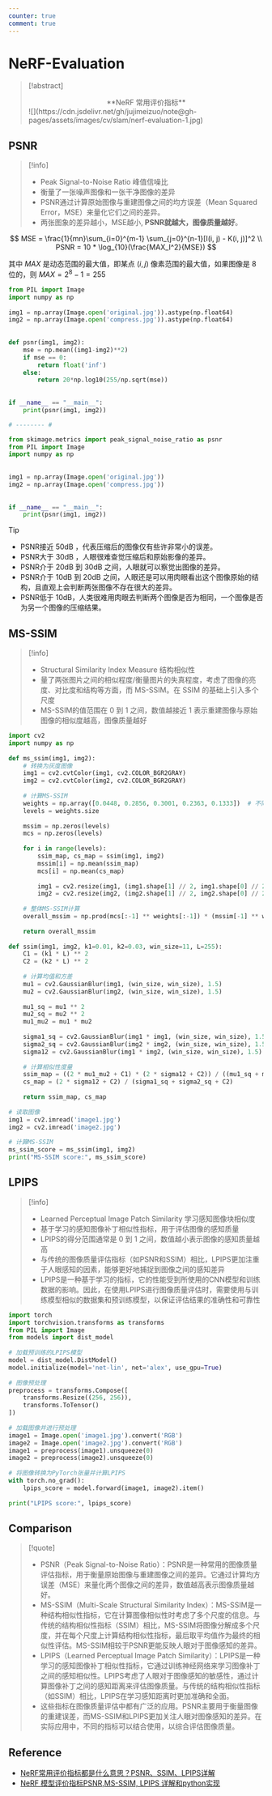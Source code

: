 ```yaml
---
counter: true
comment: true
---
```


# NeRF-Evaluation

> [!abstract]
> <center>**NeRF 常用评价指标**</center>
> ![](https://cdn.jsdelivr.net/gh/jujimeizuo/note@gh-pages/assets/images/cv/slam/nerf-evaluation-1.jpg)

## PSNR

> [!info]
> - Peak Signal-to-Noise Ratio 峰值信噪比
> - 衡量了一张噪声图像和一张干净图像的差异
> - PSNR通过计算原始图像与重建图像之间的均方误差（Mean Squared Error，MSE）来量化它们之间的差异。
> - 两张图象的差异越小，MSE越小, **PSNR就越大，图像质量越好**。

$$
MSE = \frac{1}{mn}\sum_{i=0}^{m-1} \sum_{j=0}^{n-1}[I(i, j) - K(i, j)]^2
\\
PSNR = 10 * \log_{10}(\frac{MAX_I^2}{MSE})
$$

其中 $MAX$ 是动态范围的最大值，即某点 $(i, j)$ 像素范围的最大值，如果图像是 $8$ 位的，则 $MAX = 2^8 - 1 = 255$

```py
from PIL import Image
import numpy as np
 
img1 = np.array(Image.open('original.jpg')).astype(np.float64)
img2 = np.array(Image.open('compress.jpg')).astype(np.float64)
 
 
def psnr(img1, img2):
    mse = np.mean((img1-img2)**2)
    if mse == 0:
        return float('inf')
    else:
        return 20*np.log10(255/np.sqrt(mse))
 
 
if __name__ == "__main__":
    print(psnr(img1, img2))

# -------- #

from skimage.metrics import peak_signal_noise_ratio as psnr
from PIL import Image
import numpy as np
 
 
img1 = np.array(Image.open('original.jpg'))
img2 = np.array(Image.open('compress.jpg'))
 
 
if __name__ == "__main__":
    print(psnr(img1, img2))
```

>[!tip]
> - PSNR接近 50dB ，代表压缩后的图像仅有些许非常小的误差。
> - PSNR大于 30dB ，人眼很难查觉压缩后和原始影像的差异。
> - PSNR介于 20dB 到 30dB 之间，人眼就可以察觉出图像的差异。
> - PSNR介于 10dB 到 20dB 之间，人眼还是可以用肉眼看出这个图像原始的结构，且直观上会判断两张图像不存在很大的差异。
> - PSNR低于 10dB，人类很难用肉眼去判断两个图像是否为相同，一个图像是否为另一个图像的压缩结果。
## MS-SSIM

>[!info]
> - Structural Similarity Index Measure 结构相似性
> - 量了两张图片之间的相似程度/衡量图片的失真程度，考虑了图像的亮度、对比度和结构等方面，而 MS-SSIM。在 SSIM 的基础上引入多个尺度
> - MS-SSIM的值范围在 0 到 1 之间，数值越接近 1 表示重建图像与原始图像的相似度越高，图像质量越好



```py
import cv2
import numpy as np
 
def ms_ssim(img1, img2):
    # 转换为灰度图像
    img1 = cv2.cvtColor(img1, cv2.COLOR_BGR2GRAY)
    img2 = cv2.cvtColor(img2, cv2.COLOR_BGR2GRAY)
    
    # 计算MS-SSIM
    weights = np.array([0.0448, 0.2856, 0.3001, 0.2363, 0.1333])  # 不同尺度的权重
    levels = weights.size
    
    mssim = np.zeros(levels)
    mcs = np.zeros(levels)
    
    for i in range(levels):
        ssim_map, cs_map = ssim(img1, img2)
        mssim[i] = np.mean(ssim_map)
        mcs[i] = np.mean(cs_map)
        
        img1 = cv2.resize(img1, (img1.shape[1] // 2, img1.shape[0] // 2), interpolation=cv2.INTER_LINEAR)
        img2 = cv2.resize(img2, (img2.shape[1] // 2, img2.shape[0] // 2), interpolation=cv2.INTER_LINEAR)
    
    # 整体MS-SSIM计算
    overall_mssim = np.prod(mcs[:-1] ** weights[:-1]) * (mssim[-1] ** weights[-1])
    
    return overall_mssim
 
def ssim(img1, img2, k1=0.01, k2=0.03, win_size=11, L=255):
    C1 = (k1 * L) ** 2
    C2 = (k2 * L) ** 2
    
    # 计算均值和方差
    mu1 = cv2.GaussianBlur(img1, (win_size, win_size), 1.5)
    mu2 = cv2.GaussianBlur(img2, (win_size, win_size), 1.5)
    
    mu1_sq = mu1 ** 2
    mu2_sq = mu2 ** 2
    mu1_mu2 = mu1 * mu2
    
    sigma1_sq = cv2.GaussianBlur(img1 * img1, (win_size, win_size), 1.5) - mu1_sq
    sigma2_sq = cv2.GaussianBlur(img2 * img2, (win_size, win_size), 1.5) - mu2_sq
    sigma12 = cv2.GaussianBlur(img1 * img2, (win_size, win_size), 1.5) - mu1_mu2
    
    # 计算相似性度量
    ssim_map = ((2 * mu1_mu2 + C1) * (2 * sigma12 + C2)) / ((mu1_sq + mu2_sq + C1) * (sigma1_sq + sigma2_sq + C2))
    cs_map = (2 * sigma12 + C2) / (sigma1_sq + sigma2_sq + C2)
    
    return ssim_map, cs_map
 
# 读取图像
img1 = cv2.imread('image1.jpg')
img2 = cv2.imread('image2.jpg')
 
# 计算MS-SSIM
ms_ssim_score = ms_ssim(img1, img2)
print("MS-SSIM score:", ms_ssim_score)
```

## LPIPS

>[!info]
> - Learned Perceptual Image Patch Similarity 学习感知图像块相似度
> - 基于学习的感知图像补丁相似性指标，用于评估图像的感知质量
> - LPIPS的得分范围通常是 0 到 1 之间，数值越小表示图像的感知质量越高
> - 与传统的图像质量评估指标（如PSNR和SSIM）相比，LPIPS更加注重于人眼感知的因素，能够更好地捕捉到图像之间的感知差异
> - LPIPS是一种基于学习的指标，它的性能受到所使用的CNN模型和训练数据的影响。因此，在使用LPIPS进行图像质量评估时，需要使用与训练模型相似的数据集和预训练模型，以保证评估结果的准确性和可靠性



```py
import torch
import torchvision.transforms as transforms
from PIL import Image
from models import dist_model
 
# 加载预训练的LPIPS模型
model = dist_model.DistModel()
model.initialize(model='net-lin', net='alex', use_gpu=True)
 
# 图像预处理
preprocess = transforms.Compose([
    transforms.Resize((256, 256)),
    transforms.ToTensor()
])
 
# 加载图像并进行预处理
image1 = Image.open('image1.jpg').convert('RGB')
image2 = Image.open('image2.jpg').convert('RGB')
image1 = preprocess(image1).unsqueeze(0)
image2 = preprocess(image2).unsqueeze(0)
 
# 将图像转换为PyTorch张量并计算LPIPS
with torch.no_grad():
    lpips_score = model.forward(image1, image2).item()
 
print("LPIPS score:", lpips_score)
```

## Comparison

>[!quote]
>- PSNR（Peak Signal-to-Noise Ratio）：PSNR是一种常用的图像质量评估指标，用于衡量原始图像与重建图像之间的差异。它通过计算均方误差（MSE）来量化两个图像之间的差异，数值越高表示图像质量越好。
>- MS-SSIM（Multi-Scale Structural Similarity Index）：MS-SSIM是一种结构相似性指标，它在计算图像相似性时考虑了多个尺度的信息。与传统的结构相似性指标（SSIM）相比，MS-SSIM将图像分解成多个尺度，并在每个尺度上计算结构相似性指标，最后取平均值作为最终的相似性评估。MS-SSIM相较于PSNR更能反映人眼对于图像感知的差异。
> - LPIPS（Learned Perceptual Image Patch Similarity）：LPIPS是一种学习的感知图像补丁相似性指标，它通过训练神经网络来学习图像补丁之间的感知相似性。LPIPS考虑了人眼对于图像感知的敏感性，通过计算图像补丁之间的感知距离来评估图像质量。与传统的结构相似性指标（如SSIM）相比，LPIPS在学习感知距离时更加准确和全面。
> - 这些指标在图像质量评估中都有广泛的应用。PSNR主要用于衡量图像的重建误差，而MS-SSIM和LPIPS更加关注人眼对图像感知的差异。在实际应用中，不同的指标可以结合使用，以综合评估图像质量。

## Reference

- [NeRF常用评价指标都是什么意思？PSNR、SSIM、LPIPS详解](https://www.bilibili.com/video/BV1eG4y1D73A/?vd_source=5e048b202705330980eefcc9a56cc5d0)
- [NeRF 模型评价指标PSNR,MS-SSIM, LPIPS 详解和python实现](https://blog.csdn.net/qq_35831906/article/details/131185949)